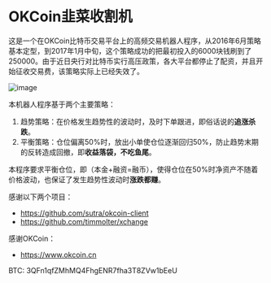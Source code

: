 OKCoin韭菜收割机
================

这是一个在OKCoin比特币交易平台上的高频交易机器人程序，从2016年6月策略基本定型，到2017年1月中旬，这个策略成功的把最初投入的6000块钱刷到了250000。由于近日央行对比特币实行高压政策，各大平台都停止了配资，并且开始征收交易费，该策略实际上已经失效了。

 ![image](https://github.com/richox/okcoin-leeks-reaper/raw/master/img/screenshot.png)

本机器人程序基于两个主要策略：

1. 趋势策略：在价格发生趋势性的波动时，及时下单跟进，即俗话说的**追涨杀跌**。
2. 平衡策略：仓位偏离50%时，放出小单使仓位逐渐回归50%，防止趋势末期的反转造成回撤，即**收益落袋，不吃鱼尾**。

本程序要求平衡仓位，即（本金+融资=融币），使得仓位在50%时净资产不随着价格波动，也保证了发生趋势性波动时**涨跌都赚**。

感谢以下两个项目：

* https://github.com/sutra/okcoin-client
* https://github.com/timmolter/xchange

感谢OKCoin：

* https://www.okcoin.cn

BTC: 3QFn1qfZMhMQ4FhgENR7fha3T8ZVw1bEeU
